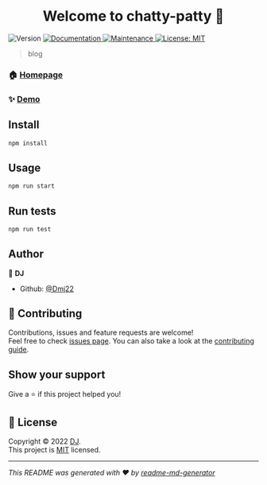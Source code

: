 <h1 align="center">Welcome to chatty-patty 👋</h1>
<p>
  <img alt="Version" src="https://img.shields.io/badge/version-1.0.0-blue.svg?cacheSeconds=2592000" />
  <a href="https://tailwindcss.com/" target="_blank">
    <img alt="Documentation" src="https://img.shields.io/badge/documentation-yes-brightgreen.svg" />
  </a>
  <a href="https://github.com/Dmj22/Chatty-Patty-/graphs/commit-activity" target="_blank">
    <img alt="Maintenance" src="https://img.shields.io/badge/Maintained%3F-yes-green.svg" />
  </a>
  <a href="https://github.com/Dmj22/Chatty-Patty-/blob/master/LICENSE" target="_blank">
    <img alt="License: MIT" src="https://img.shields.io/github/license/Dmj22/chatty-patty" />
  </a>
</p>

> blog

### 🏠 [Homepage](https://github.com/Dmj22/Chatty-Patty-#readme)

### ✨ [Demo](https://chatty-patty.herokuapp.com/)

## Install

```sh
npm install
```

## Usage

```sh
npm run start
```

## Run tests

```sh
npm run test
```

## Author

👤 **DJ**

* Github: [@Dmj22](https://github.com/Dmj22)

## 🤝 Contributing

Contributions, issues and feature requests are welcome!<br />Feel free to check [issues page](https://github.com/Dmj22/Chatty-Patty-/issues). You can also take a look at the [contributing guide](https://github.com/Dmj22/Chatty-Patty-/blob/master/CONTRIBUTING.md).

## Show your support

Give a ⭐️ if this project helped you!

## 📝 License

Copyright © 2022 [DJ](https://github.com/Dmj22).<br />
This project is [MIT](https://github.com/Dmj22/Chatty-Patty-/blob/master/LICENSE) licensed.

***
_This README was generated with ❤️ by [readme-md-generator](https://github.com/kefranabg/readme-md-generator)_